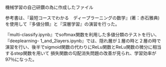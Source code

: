 
機械学習の自己研鑽の為に作成したファイル

参考書は、『最短コースでわかる　ディープラーニングの数学』(著：赤石雅典)
を使用して『多値分類』と『深層学習』の演習を行った。

『multi-classify.ipynb』でsoftmax関数を利用した多値分類のテストを行い、
『deeplearning- 1_and_2layers.ipynb』では、隠れ層が１層の時と２層の時で演習を行い、後半でsigmoid関数の代わりにReLu関数とReLu関数の微分に相当するstep関数を用いて
損失関数の勾配消失問題の改善が見られ、学習効率が97％になった。
